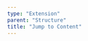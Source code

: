 ```yaml
---
type: "Extension"
parent: "Structure"
title: "Jump to Content"
---
```


<demo>
  <div class="gatsby_demo_item" data-iframe="iframe/extension/structure/jump-to-content">
  </div>
</demo>
